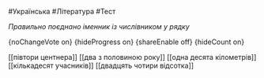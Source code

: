 #Українська #Література #Тест

*Правильно поєднано іменник із числівником у рядку*

{noChangeVote on}
{hideProgress on}
{shareEnable off}
{hideCount on}

[[півтори центнера]]
[[два з половиною року]]
[[одна десята кілометрів]]
[[кількадесят учасників]]
[[двадцять чотири відсотка]]
